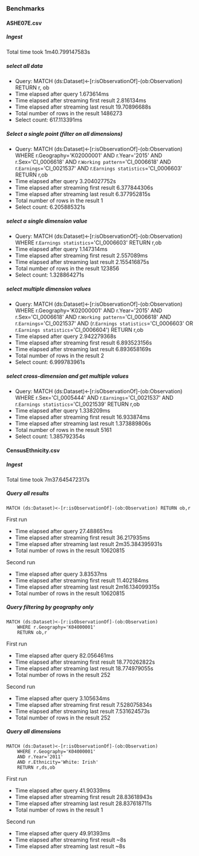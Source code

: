 ### Benchmarks

#### ASHE07E.csv 

##### Ingest
Total time took 1m40.799147583s

##### select all data

- Query: MATCH (ds:Dataset)<-[r:isObservationOf]-(ob:Observation) RETURN r, ob
- Time elapsed after query 1.673614ms
- Time elapsed after streaming first result 2.816134ms
- Time elapsed after streaming last result 19.70896688s
- Total number of rows in the result 1486273
- Select count: 617.113391ms

##### Select a single point (filter on all dimensions)

- Query: MATCH (ds:Dataset)<-[r:isObservationOf]-(ob:Observation) WHERE r.Geography='K02000001' AND r.Year='2015' AND r.Sex='CI_0006618' AND r.`Working pattern`='CI_0006618' AND r.`Earnings`='CI_0021537' AND r.`Earnings statistics`='CI_0006603' RETURN r,ob
- Time elapsed after query 3.204027752s
- Time elapsed after streaming first result 6.377844306s
- Time elapsed after streaming last result 6.377952815s
- Total number of rows in the result 1
- Select count: 6.205885321s

##### select a single dimension value

- Query: MATCH (ds:Dataset)<-[r:isObservationOf]-(ob:Observation) WHERE r.`Earnings statistics`='CI_0006603' RETURN r,ob
- Time elapsed after query 1.147314ms
- Time elapsed after streaming first result 2.557089ms
- Time elapsed after streaming last result 2.155416875s
- Total number of rows in the result 123856
- Select count: 1.328864271s

##### select multiple dimension values

- Query: MATCH (ds:Dataset)<-[r:isObservationOf]-(ob:Observation) WHERE r.Geography='K02000001' AND r.Year='2015' AND r.Sex='CI_0006618' AND r.`Working pattern`='CI_0006618' AND r.`Earnings`='CI_0021537' AND (r.`Earnings statistics`='CI_0006603' OR r.`Earnings statistics`='CI_0006604') RETURN r,ob
- Time elapsed after query 2.942279368s
- Time elapsed after streaming first result 6.893523156s
- Time elapsed after streaming last result 6.893658169s
- Total number of rows in the result 2
- Select count: 6.999783961s

##### select cross-dimension and get multiple values

- Query: MATCH (ds:Dataset)<-[r:isObservationOf]-(ob:Observation) WHERE r.Sex='CI_0005444' AND r.`Earnings`='CI_0021537' AND r.`Earnings statistics`='CI_0021539' RETURN r,ob
- Time elapsed after query 1.338209ms
- Time elapsed after streaming first result 16.933874ms
- Time elapsed after streaming last result 1.373889806s
- Total number of rows in the result 5161
- Select count: 1.385792354s

#### CensusEthnicity.csv 

##### Ingest 
Total time took 7m37.645472317s


##### Query all results
```
MATCH (ds:Dataset)<-[r:isObservationOf]-(ob:Observation) RETURN ob,r
```

First run
- Time elapsed after query 27.488651ms
- Time elapsed after streaming first result 36.217935ms
- Time elapsed after streaming last result 2m35.384395931s
- Total number of rows in the result 10620815

Second run
- Time elapsed after query 3.83537ms
- Time elapsed after streaming first result 11.402184ms
- Time elapsed after streaming last result 2m16.134099315s
- Total number of rows in the result 10620815


##### Query filtering by geography only
```
MATCH (ds:Dataset)<-[r:isObservationOf]-(ob:Observation) 
    WHERE r.Geography='K04000001' 
    RETURN ob,r
```
First run
- Time elapsed after query 82.056461ms
- Time elapsed after streaming first result 18.770262822s
- Time elapsed after streaming last result 18.774979055s
- Total number of rows in the result 252

Second run
- Time elapsed after query 3.105634ms
- Time elapsed after streaming first result 7.528075834s
- Time elapsed after streaming last result 7.531624573s
- Total number of rows in the result 252

##### Query all dimensions
```
MATCH (ds:Dataset)<-[r:isObservationOf]-(ob:Observation) 
    WHERE r.Geography='K04000001' 
    AND r.Year='2011' 
    AND r.Ethnicity='White: Irish' 
    RETURN r,ds,ob
```

First run
- Time elapsed after query 41.90339ms
- Time elapsed after streaming first result 28.83618943s
- Time elapsed after streaming last result 28.837618711s
- Total number of rows in the result 1

Second run
- Time elapsed after query 49.91393ms
- Time elapsed after streaming first result ~8s
- Time elapsed after streaming last result ~8s
